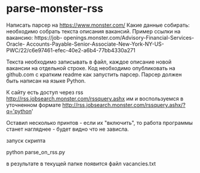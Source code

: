 # parse-monster-rss
Написать парсер на https://www.monster.com/
Какие данные собирать: необходимо собрать текста описания
вакансий.
Пример ссылки на вакансию: https://job-
openings.monster.com/Advisory-Financial-Services-Oracle-
Accounts-Payable-Senior-Associate-New-York-NY-US-
PWC/22/c6e97461-efec-40e2-a6b4-77bb4330a271

Текста необходимо записывать в файл, каждое описание новой
вакансии на отдельной строке.
Код необходимо опубликовать на github.com с кратким readme
как запустить парсер.
Парсер должен быть написан на языке Python.

К сайту есть доступ через rss
http://rss.jobsearch.monster.com/rssquery.ashx
им и воспользуемся в уточненном формате
http://rss.jobsearch.monster.com/rssquery.ashx/?q='python'

Оставил несколько принтов - если их "включить", то работа программы станет нагляднее - будет видно что не зависла.

запуск скрипта

python parse_on_rss.py

в результате в текущей папке появится файл vacancies.txt
